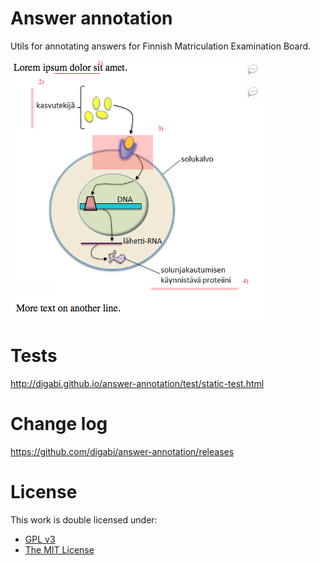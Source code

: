 # Answer annotation

Utils for annotating answers for Finnish Matriculation Examination Board.

![example](sample-image.png)

# Tests

http://digabi.github.io/answer-annotation/test/static-test.html

# Change log

https://github.com/digabi/answer-annotation/releases

# License

This work is double licensed under:
 * [GPL v3](https://www.gnu.org/licenses/gpl-3.0.en.html)
 * [The MIT License](https://opensource.org/licenses/MIT)
